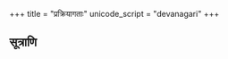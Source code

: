 +++
title = "प्रक्रियागताः"
unicode_script = "devanagari"
+++

## सूत्राणि
<div class="spreadsheet" src="../prakriyA-gatAH.json5"></div>
